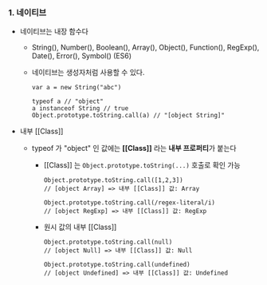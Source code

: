 ### 1. 네이티브

-   네이티브는 내장 함수다

    -   String(), Number(), Boolean(), Array(), Object(), Function(), RegExp(), Date(), Error(), Symbol() (ES6)
    -   네이티브는 생성자처럼 사용할 수 있다.

        ```
        var a = new String("abc")

        typeof a // "object"
        a instanceof String // true
        Object.prototype.toString.call(a) // "[object String]"
        ```

-   내부 [[Class]]

    -   typeof 가 "object" 인 값에는 **[[Class]]** 라는 **내부 프로퍼티**가 붙는다

        -   [[Class]] 는 `Object.prototype.toString(...)` 호출로 확인 가능

            ```
            Object.prototype.toString.call([1,2,3])
            // [object Array] => 내부 [[Class]] 값: Array

            Object.prototype.toString.call(/regex-literal/i)
            // [object RegExp] => 내부 [[Class]] 값: RegExp
            ```

        -   원시 값의 내부 [[Class]]

            ```
            Object.prototype.toString.call(null)
            // [object Null] => 내부 [[Class]] 값: Null

            Object.prototype.toString.call(undefined)
            // [object Undefined] => 내부 [[Class]] 값: Undefined
            ```
